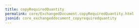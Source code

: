 ```yaml
---
title: copyRequiredQuantity
permalink: core/ExchangedDocument.copyRequiredQuantity.html
jsonid: core_exchangeddocument_copyrequiredquantity
---
```

